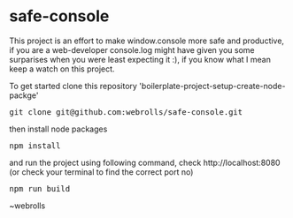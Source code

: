 # safe-console

This project is an effort to make window.console more safe and productive, if you are a web-developer console.log might have given you some surparises when you were least expecting it :), if you know what I mean keep a watch on this project.

To get started clone this repository 'boilerplate-project-setup-create-node-packge'
<pre>git clone git@github.com:webrolls/safe-console.git</pre>
then install node packages 
<pre>npm install</pre>
and run the project using following command, check http://localhost:8080 (or check your terminal to find the correct port no)
<pre>npm run build</pre>

~webrolls
